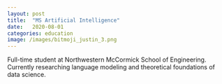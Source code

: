 ```yaml
---
layout: post
title:  "MS Artificial Intelligence"
date:   2020-08-01
categories: education
image: /images/bitmoji_justin_3.png
---
```

Full-time student at Northwestern McCormick School of Engineering.
Currently researching language modeling and theoretical foundations of data science.
